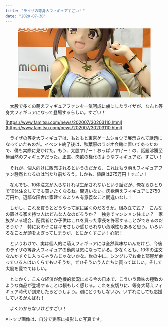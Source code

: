 ```yaml
---
title: "ライザの等身大フィギュアすごい！"
date: "2020-07-30"
---
```


<figure>

![](assets/nab2a8f971dbc_bca37155d8d2ac133b8e3c713669fe90.jpg)

</figure>

　太股で多くの萌えフィギュアファンを一気呵成に虜にしたライザが、なんと等身大フィギュアになって登場するらしい。すごい！

[https://www.famitsu.com/news/202007/30203110.html](https://www.famitsu.com/news/202007/30203110.html)

　ライザの等身大フィギュアは、もともと東京ゲームショウで展示されて話題になっていたものだ。イベント終了後は、秋葉原のラジオ会館に置いてあったので、僕も実際に見かけた。もう、太股すげー！おっぱいすげー！の、話題沸騰至極当然のフィギュアだった。正直、肉欲の権化のようなフィギュアだ。すごい！

　それが、個人向けに販売されるというのだから、これはもう萌えフィギュアファン騒然となるのは当たり前だろう。しかも、値段は275万円！すごい！

　なんでも、10体注文が入らなければ生産されないという話だが、俺ならひとりで10体注文してでも買いたくなるね。間違いない。肉欲萌えフィギュアに2750万円か。辺鄙な田舎に家建てるよりも有意義なこと間違いなし！

　しかし、これを買うとどうやって家に届くのだろうか。組み立て式？　こんなの置ける家を持つ人はどんな人なのだろうか？　独身でマンション住まい？　家族がいる場合、配偶者とか子供はこれを買った家長を許容することができるのだろうか？　特に女の子にはキモさしか感じられない危険性もあると思う。いろいろなことが頭をよぎってしまうが、とにかくすごい！心配！

　というわけで、実は個人的に萌えフィギュアには全然興味ないんだけど、今後のライザの等身大フィギュアの動向は気になっている。少なくとも、10体の注文なんかすぐに入っちゃうんじゃないかな。世の中に、シングルでお金と部屋が余っている人はいくらでもいそうだ。ぜひそういう人たちに買ってほしい。そして太股を愛でてほしい。

　とにかく、こんな経済が危機的状況にある今の日本で、こういう趣味の極致のような商品が登場することは頼もしく感じる。これを皮切りに、等身大萌えフィギュア時代が到来したらどうしよう。別にどうもしないか。いずれにしても応援しているがんばれ！

　よくわからないけどすごい！

※トップ画像は、自分で実際に撮影した写真です。
